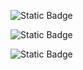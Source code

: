 ![Static Badge](https://img.shields.io/badge/by%20caio-cyan)

![Static Badge](https://img.shields.io/badge/state-em%20desenvolvimento-blue)

![Static Badge](https://img.shields.io/badge/visite%20o%20site-red?style=flat&logo=site&link=caiof.pythonanywhere.com)

